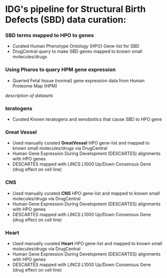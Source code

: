# IDG's pipeline for Structural Birth Defects (SBD) data curation:
### SBD terms mapped to HPO to genes
 - Curated Human Phenotype Ontology (HPO) Gene-list for SBD 
 - DrugCentral query to make SBD genes mapped to known small molecules/drugs
 
### Using Pharos to query HPM gene expression
 - Queried Fetal tissue (normal) gene expression data from Human Proteome Map (HPM)
 
 
 *description of datasets*


### teratogens
- Curated Known teratogens and xenobiotics that cause SBD to HPO gene
### Great Vessel
- Used manually curated **GreatVessel** HPO gene-list and mapped to known small molecules/drugs via DrugCentral
- Human Gene Expression During Development (DESCARTES) alignments with HPO genes
- DESCARTES mapped with LINCS L1000 Up/Down Consensus Gene (drug effect on cell line)
### CNS
- Used manually curated **CNS** HPO gene-list and mapped to known small molecules/drugs via DrugCentral
- Human Gene Expression During Development (DESCARTES) alignments with HPO genes
- DESCARTES mapped with LINCS L1000 Up/Down Consensus Gene (drug effect on cell line)
### Heart
- Used manually curated **Heart** HPO gene-list and mapped to known small molecules/drugs via DrugCentral
- Human Gene Expression During Development (DESCARTES) alignments with HPO genes
- DESCARTES mapped with LINCS L1000 Up/Down Consensus Gene (drug effect on cell line)


